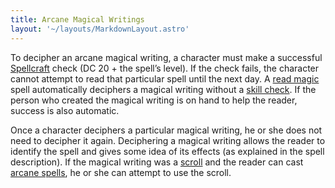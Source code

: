 ```yaml
---
title: Arcane Magical Writings
layout: '~/layouts/MarkdownLayout.astro'
---
```

To decipher an arcane magical writing, a character must make a successful
[Spellcraft](/modern.d20.srd/classes/advanced/mage) check (DC 20 + the spell’s
level). If the check fails, the character cannot attempt to read that
particular spell until the next day. A [read magic](/modern.d20.srd/fx/read.magic) spell automatically deciphers a magical
writing without a [skill check](/modern.d20.srd/skills/skill.basics). If the person who
created the magical writing is on hand to help the reader, success is also
automatic.

Once a character deciphers a particular magical writing, he or she does not
need to decipher it again. Deciphering a magical writing allows the reader to
identify the spell and gives some idea of its effects (as explained in the
spell description). If the magical writing was a
[scroll](/modern.d20.srd/fx.items/scrolls) and the reader can cast [arcane spells](/modern.d20.srd/fx/arcane.spells), he or she can attempt to use the
scroll.


